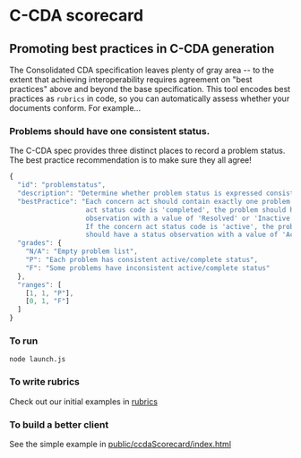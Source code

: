 # C-CDA scorecard

## Promoting best practices in C-CDA generation

The Consolidated CDA specification leaves plenty of gray area -- to the extent
that achieving interoperability requires agreement on "best practices" above
and beyond the base specification.  This tool encodes best practices as `rubrics` 
in code, so you can automatically assess whether your documents conform.  For
example...

### Problems should have one consistent status.

The C-CDA spec provides three distinct places to record a problem status.  The
best practice recommendation is to make sure they all agree!  

```js
{
  "id": "problemstatus",
  "description": "Determine whether problem status is expressed consistently",
  "bestPractice": "Each concern act should contain exactly one problem.  If the concern\
                   act status code is 'completed', the problem should have a status\
                   observation with a value of 'Resolved' or 'Inactive'.\
                   If the concern act status code is 'active', the problem\
                   should have a status observation with a value of 'Active'.",
  "grades": {
    "N/A": "Empty problem list",
    "P": "Each problem has consistent active/complete status",
    "F": "Some problems have inconsistent active/complete status"
  },
  "ranges": [
    [1, 1, "P"],
    [0, 1, "F"]
  ]
}
```

### To run
`node launch.js`

### To write rubrics
Check out our initial examples in [rubrics](ccdaScorecard/tree/master/rubrics)

### To build a better client
See the simple example in [public/ccdaScorecard/index.html](ccdaScorecard/tree/master/public/ccdaScorecard/index.html)
